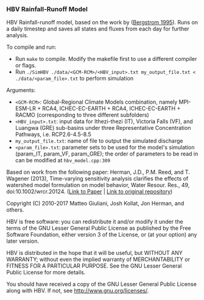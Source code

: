 ### HBV Rainfall-Runoff Model

HBV Rainfall-runoff model, based on the work by ([Bergstrom 1995](http://www.cabdirect.org/abstracts/19961904773.html)). Runs on a daily timestep and saves all states and fluxes from each day for further analysis. 

To compile and run:

* Run `make` to compile. Modify the makefile first to use a different compiler or flags.
* Run `./SimHBV ./data/<GCM-RCM>/<HBV_input>.txt my_output_file.txt < ./data/<param_file>.txt` to perform simulation

Arguments:
* `<GCM-RCM>`: Global-Regional Climate Models combination, namely MPI-ESM-LR + RCA4, ICHEC-EC-EARTH + RCA4, ICHEC-EC-EARTH + RACMO (corresponding to three different subfolders)
* `<HBV_input>.txt`: input data for Ithezi-thezi (IT), Victoria Falls (VF), and Luangwa (GRE) sub-basins under three Representative Concentration Pathways, i.e. RCP2.6-4.5-8.5
* `my_output_file.txt`: name of file to output the simulated discharge
* `<param_file>.txt`: parameter sets to be used for the model's simulation (param_IT, param_VF, param_GRE); the order of parameters to be read in can be modified at `hbv_model.cpp:309`


Based on work from the following paper:
Herman, J.D., P.M. Reed, and T. Wagener (2013), Time-varying sensitivity analysis clarifies the effects of watershed model formulation on model behavior, Water Resour. Res., 49, doi:10.1002/wrcr.20124.
([Link to Paper](http://onlinelibrary.wiley.com/doi/10.1002/wrcr.20124/abstract) | [Link to original repository](http://mxgiuliani00.github.io/hbv/))

Copyright (C) 2010-2017 Matteo Giuliani, Josh Kollat, Jon Herman, and others.

HBV is free software: you can redistribute it and/or modify
it under the terms of the GNU Lesser General Public License as published by
the Free Software Foundation, either version 3 of the License, or
(at your option) any later version.

HBV is distributed in the hope that it will be useful,
but WITHOUT ANY WARRANTY; without even the implied warranty of
MERCHANTABILITY or FITNESS FOR A PARTICULAR PURPOSE.  See the
GNU Lesser General Public License for more details.

You should have received a copy of the GNU Lesser General Public License
along with HBV.  If not, see <http://www.gnu.org/licenses/>.
